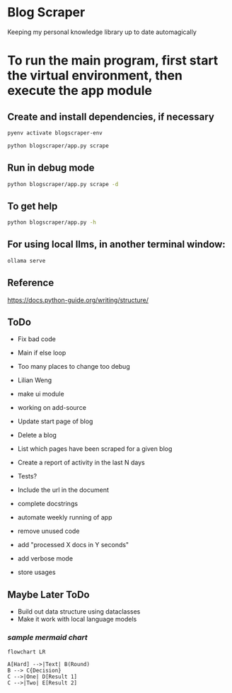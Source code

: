 # Blog Scraper

Keeping my personal knowledge library up to date automagically

# To run the main program, first start the virtual environment, then execute the app module
## Create and install dependencies, if necessary
```sh
pyenv activate blogscraper-env
```
```sh
python blogscraper/app.py scrape
```
## Run in debug mode
```sh
python blogscraper/app.py scrape -d
```
## To get help
```sh
python blogscraper/app.py -h
```
## For using local llms, in another terminal window:
```sh
ollama serve
```


## Reference
https://docs.python-guide.org/writing/structure/

## ToDo
* Fix bad code
 * Main if else loop
 * Too many places to change too debug
* Lilian Weng

* make ui module
 * working on add-source
 * Update start page of blog
 * Delete a blog
 * List which pages have been scraped for a given blog
 * Create a report of activity in the last N days

* Tests?
* Include the url in the document
* complete docstrings
* automate weekly running of app
* remove unused code
* add "processed X docs in Y seconds"
* add verbose mode
* store usages

## Maybe Later ToDo
* Build out data structure using dataclasses
* Make it work with local language models


### _sample mermaid chart_
```mermaid
flowchart LR

A[Hard] -->|Text| B(Round)
B --> C{Decision}
C -->|One| D[Result 1]
C -->|Two| E[Result 2]
```